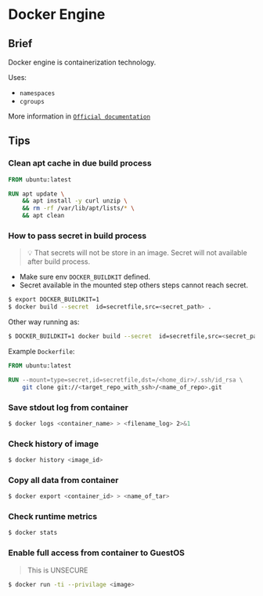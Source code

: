 # Docker Engine

## Brief

Docker engine is containerization technology.

Uses: 
* `namespaces`
* `cgroups`

More information in [`Official documentation`](https://docs.docker.com/engine/install/)

## Tips

### Clean apt cache in due build process

```Dockerfile
FROM ubuntu:latest

RUN apt update \
    && apt install -y curl unzip \
    && rm -rf /var/lib/apt/lists/* \
    && apt clean
```

### How to pass secret in build process

> :bulb: That secrets will not be store in an image. Secret will not available after build process.

* Make sure env `DOCKER_BUILDKIT` defined.
* Secret available in the mounted step others steps cannot reach secret.

```bash
$ export DOCKER_BUILDKIT=1
$ docker build --secret  id=secretfile,src=<secret_path> .
```

Other way running as:

```bash
$ DOCKER_BUILDKIT=1 docker build --secret  id=secretfile,src=<secret_path> .
```

Example `Dockerfile`:

```Dockerfile
FROM ubuntu:latest

RUN --mount=type=secret,id=secretfile,dst=/<home_dir>/.ssh/id_rsa \
    git clone git://<target_repo_with_ssh>/<name_of_repo>.git
```

### Save stdout log from container

```sh
$ docker logs <container_name> > <filename_log> 2>&1
```

### Check history of image

```sh
$ docker history <image_id>
```

### Copy all data from container

```sh
$ docker export <container_id> > <name_of_tar>
```

### Check runtime metrics

```sh
$ docker stats
```

### Enable full access from container to GuestOS

> This is UNSECURE

```sh
$ docker run -ti --privilage <image>
```

